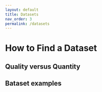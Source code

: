 ```yaml
---
layout: default
title: Datasets
nav_order: 3
permalink: /datasets
---
```

# How to Find a Dataset
## Quality versus Quantity
## Bataset examples